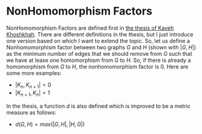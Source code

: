 # NonHomomorphism Factors
NonHomomorphism Factors are defined first in [the thesis of Kaveh Khoshkhah](http://library.sharif.ir/parvan/resource/286721/%D9%85%D8%B9%DB%8C%D8%A7%D8%B1%D9%87%D8%A7%DB%8C%DB%8C-%D8%A7%D8%B2-%D8%B9%D8%AF%D9%85-%D9%88%D8%AC%D9%88%D8%AF-%D9%87%D9%85-%D8%B1%DB%8C%D8%AE%D8%AA%DB%8C-%D8%AF%D8%B1-%DA%AF%D8%B1%D8%A7%D9%81-%D9%87%D8%A7/&from=search&&query=%D9%87%D9%85%20%D8%B1%DB%8C%D8%AE%D8%AA%DB%8C%20homomorphism&field=subjectkeyword&count=20&execute=true#!resource). There are different definitions in the thesis, but I just introduce one version based on which I want to extend the topic. So, let us define a Nonhomomorphism factor between two graphs $G$ and $H$ (shown with $|G,H|$) as the minimum number of edges that we should remove from $G$ such that we have at lease one homomorphism from $G$ to $H$. So, if there is already a homomorphism from $G$ to $H$, the nonhomomorphism factor is $0$. Here are some more examples:
- $|K_n,K_{n+1}|=0$
- $|K_{n+1},K_n|=1$

In the thesis, a function $d$ is also defined which is improved to be a metric measure as follows:
- $d(G,H) = max(|G,H|,|H,G|)$
